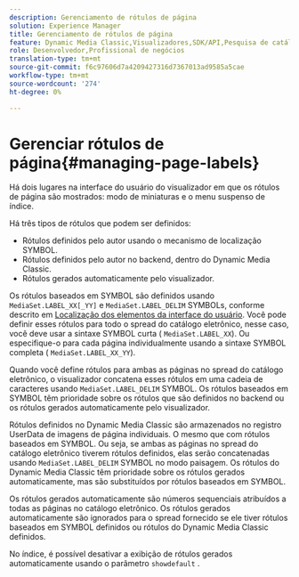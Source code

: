 ```yaml
---
description: Gerenciamento de rótulos de página
solution: Experience Manager
title: Gerenciamento de rótulos de página
feature: Dynamic Media Classic,Visualizadores,SDK/API,Pesquisa de catálogo eletrônico
role: Desenvolvedor,Profissional de negócios
translation-type: tm+mt
source-git-commit: f6c97606d7a4209427316d7367013ad9585a5cae
workflow-type: tm+mt
source-wordcount: '274'
ht-degree: 0%

---
```



# Gerenciar rótulos de página{#managing-page-labels}

Há dois lugares na interface do usuário do visualizador em que os rótulos de página são mostrados: modo de miniaturas e o menu suspenso de índice.

Há três tipos de rótulos que podem ser definidos:

* Rótulos definidos pelo autor usando o mecanismo de localização SYMBOL.
* Rótulos definidos pelo autor no backend, dentro do Dynamic Media Classic.
* Rótulos gerados automaticamente pelo visualizador.

Os rótulos baseados em SYMBOL são definidos usando `MediaSet.LABEL_XX[_YY]` e `MediaSet.LABEL_DELIM` SYMBOLs, conforme descrito em [Localização dos elementos da interface do usuário](../../c-html5-s7-aem-asset-viewers/c-html5-20-ecatalog-viewer-about/c-html5-20-ecatalog-viewer-localization.md#concept-cbfc39344c494eb7b9f6a272cff0cc74). Você pode definir esses rótulos para todo o spread do catálogo eletrônico, nesse caso, você deve usar a sintaxe SYMBOL curta ( `MediaSet.LABEL_XX`). Ou especifique-o para cada página individualmente usando a sintaxe SYMBOL completa ( `MediaSet.LABEL_XX_YY`).

Quando você define rótulos para ambas as páginas no spread do catálogo eletrônico, o visualizador concatena esses rótulos em uma cadeia de caracteres usando `MediaSet.LABEL_DELIM` SYMBOL. Os rótulos baseados em SYMBOL têm prioridade sobre os rótulos que são definidos no backend ou os rótulos gerados automaticamente pelo visualizador.

Rótulos definidos no Dynamic Media Classic são armazenados no registro UserData de imagens de página individuais. O mesmo que com rótulos baseados em SYMBOL. Ou seja, se ambas as páginas no spread do catálogo eletrônico tiverem rótulos definidos, elas serão concatenadas usando `MediaSet.LABEL_DELIM` SYMBOL no modo paisagem. Os rótulos do Dynamic Media Classic têm prioridade sobre os rótulos gerados automaticamente, mas são substituídos por rótulos baseados em SYMBOL.

Os rótulos gerados automaticamente são números sequenciais atribuídos a todas as páginas no catálogo eletrônico. Os rótulos gerados automaticamente são ignorados para o spread fornecido se ele tiver rótulos baseados em SYMBOL definidos ou rótulos do Dynamic Media Classic definidos.

No índice, é possível desativar a exibição de rótulos gerados automaticamente usando o parâmetro `showdefault` .
